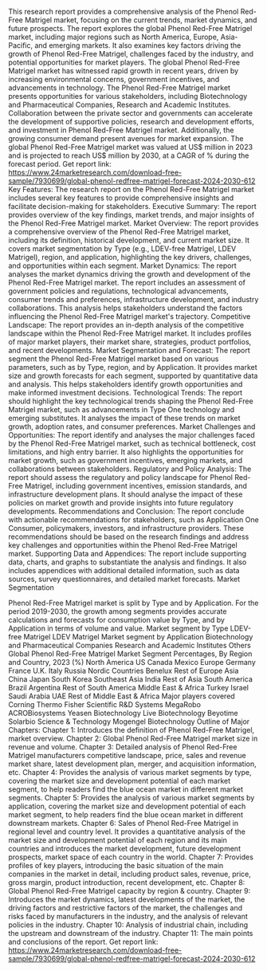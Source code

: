 This research report provides a comprehensive analysis of the Phenol Red-Free Matrigel market, focusing on the current trends, market dynamics, and future prospects. The report explores the global Phenol Red-Free Matrigel market, including major regions such as North America, Europe, Asia-Pacific, and emerging markets. It also examines key factors driving the growth of Phenol Red-Free Matrigel, challenges faced by the industry, and potential opportunities for market players.
The global Phenol Red-Free Matrigel market has witnessed rapid growth in recent years, driven by increasing environmental concerns, government incentives, and advancements in technology. The Phenol Red-Free Matrigel market presents opportunities for various stakeholders, including Biotechnology and Pharmaceutical Companies, Research and Academic Institutes. Collaboration between the private sector and governments can accelerate the development of supportive policies, research and development efforts, and investment in Phenol Red-Free Matrigel market. Additionally, the growing consumer demand present avenues for market expansion.
The global Phenol Red-Free Matrigel market was valued at US$ million in 2023 and is projected to reach US$ million by 2030, at a CAGR of % during the forecast period.
Get report link: https://www.24marketresearch.com/download-free-sample/7930699/global-phenol-redfree-matrigel-forecast-2024-2030-612 
Key Features:
The research report on the Phenol Red-Free Matrigel market includes several key features to provide comprehensive insights and facilitate decision-making for stakeholders.
Executive Summary: The report provides overview of the key findings, market trends, and major insights of the Phenol Red-Free Matrigel market.
Market Overview: The report provides a comprehensive overview of the Phenol Red-Free Matrigel market, including its definition, historical development, and current market size. It covers market segmentation by Type (e.g., LDEV-free Matrigel, LDEV Matrigel), region, and application, highlighting the key drivers, challenges, and opportunities within each segment.
Market Dynamics: The report analyses the market dynamics driving the growth and development of the Phenol Red-Free Matrigel market. The report includes an assessment of government policies and regulations, technological advancements, consumer trends and preferences, infrastructure development, and industry collaborations. This analysis helps stakeholders understand the factors influencing the Phenol Red-Free Matrigel market's trajectory.
Competitive Landscape: The report provides an in-depth analysis of the competitive landscape within the Phenol Red-Free Matrigel market. It includes profiles of major market players, their market share, strategies, product portfolios, and recent developments.
Market Segmentation and Forecast: The report segment the Phenol Red-Free Matrigel market based on various parameters, such as by Type, region, and by Application. It provides market size and growth forecasts for each segment, supported by quantitative data and analysis. This helps stakeholders identify growth opportunities and make informed investment decisions.
Technological Trends: The report should highlight the key technological trends shaping the Phenol Red-Free Matrigel market, such as advancements in Type One technology and emerging substitutes. It analyses the impact of these trends on market growth, adoption rates, and consumer preferences.
Market Challenges and Opportunities: The report identify and analyses the major challenges faced by the Phenol Red-Free Matrigel market, such as technical bottleneck, cost limitations, and high entry barrier. It also highlights the opportunities for market growth, such as government incentives, emerging markets, and collaborations between stakeholders.
Regulatory and Policy Analysis: The report should assess the regulatory and policy landscape for Phenol Red-Free Matrigel, including government incentives, emission standards, and infrastructure development plans. It should analyse the impact of these policies on market growth and provide insights into future regulatory developments.
Recommendations and Conclusion: The report conclude with actionable recommendations for stakeholders, such as Application One Consumer, policymakers, investors, and infrastructure providers. These recommendations should be based on the research findings and address key challenges and opportunities within the Phenol Red-Free Matrigel market.
Supporting Data and Appendices: The report include supporting data, charts, and graphs to substantiate the analysis and findings. It also includes appendices with additional detailed information, such as data sources, survey questionnaires, and detailed market forecasts.
Market Segmentation

Phenol Red-Free Matrigel market is split by Type and by Application. For the period 2019-2030, the growth among segments provides accurate calculations and forecasts for consumption value by Type, and by Application in terms of volume and value.
Market segment by Type
LDEV-free Matrigel
LDEV Matrigel
Market segment by Application
Biotechnology and Pharmaceutical Companies
Research and Academic Institutes
Others
Global Phenol Red-Free Matrigel Market Segment Percentages, By Region and Country, 2023 (%)
North America
US
Canada
Mexico
Europe
Germany
France
U.K.
Italy
Russia
Nordic Countries
Benelux
Rest of Europe
Asia
China
Japan
South Korea
Southeast Asia
India
Rest of Asia
South America
Brazil
Argentina
Rest of South America
Middle East & Africa
Turkey
Israel
Saudi Arabia
UAE
Rest of Middle East & Africa
Major players covered
Corning
Thermo Fisher Scientific
R&D Systems
MegaRobo
ACROBiosystems
Yeasen Biotechnology
Live Biotechnology
Beyotime
Solarbio Science & Technology
Mogengel Biotechnology
Outline of Major Chapters:
Chapter 1: Introduces the definition of Phenol Red-Free Matrigel, market overview.
Chapter 2: Global Phenol Red-Free Matrigel market size in revenue and volume.
Chapter 3: Detailed analysis of Phenol Red-Free Matrigel manufacturers competitive landscape, price, sales and revenue market share, latest development plan, merger, and acquisition information, etc.
Chapter 4: Provides the analysis of various market segments by type, covering the market size and development potential of each market segment, to help readers find the blue ocean market in different market segments.
Chapter 5: Provides the analysis of various market segments by application, covering the market size and development potential of each market segment, to help readers find the blue ocean market in different downstream markets.
Chapter 6: Sales of Phenol Red-Free Matrigel in regional level and country level. It provides a quantitative analysis of the market size and development potential of each region and its main countries and introduces the market development, future development prospects, market space of each country in the world.
Chapter 7: Provides profiles of key players, introducing the basic situation of the main companies in the market in detail, including product sales, revenue, price, gross margin, product introduction, recent development, etc.
Chapter 8: Global Phenol Red-Free Matrigel capacity by region & country.
Chapter 9: Introduces the market dynamics, latest developments of the market, the driving factors and restrictive factors of the market, the challenges and risks faced by manufacturers in the industry, and the analysis of relevant policies in the industry.
Chapter 10: Analysis of industrial chain, including the upstream and downstream of the industry.
Chapter 11: The main points and conclusions of the report.
Get report link: https://www.24marketresearch.com/download-free-sample/7930699/global-phenol-redfree-matrigel-forecast-2024-2030-612 

